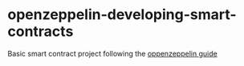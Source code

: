 # openzeppelin-developing-smart-contracts
Basic smart contract project following the [oppenzeppelin guide](https://docs.openzeppelin.com/learn/developing-smart-contracts)
